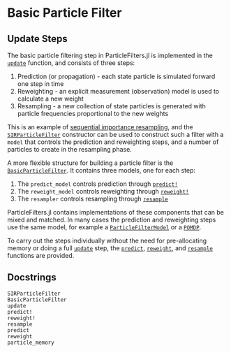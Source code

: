 # Basic Particle Filter

## Update Steps

The basic particle filtering step in ParticleFilters.jl is implemented in the [`update`](@ref) function, and consists of three steps:

1. Prediction (or propagation) - each state particle is simulated forward one step in time
2. Reweighting - an explicit measurement (observation) model is used to calculate a new weight
3. Resampling - a new collection of state particles is generated with particle frequencies proportional to the new weights

This is an example of [sequential importance resampling](https://en.wikipedia.org/wiki/Particle_filter#Sequential_Importance_Resampling_(SIR)), and the [`SIRParticleFilter`](@ref) constructor can be used to construct such a filter with a `model` that controls the prediction and reweighting steps, and a number of particles to create in the resampling phase.

A more flexible structure for building a particle filter is the [`BasicParticleFilter`](@ref). It contains three models, one for each step:

1. The `predict_model` controls prediction through [`predict!`](@ref)
2. The `reweight_model` controls reweighting through [`reweight!`](@ref)
3. The `resampler` controls resampling through [`resample`](@ref)

ParticleFilters.jl contains implementations of these components that can be mixed and matched. In many cases the prediction and reweighting steps use the same model, for example a [`ParticleFilterModel`](@ref) or a [`POMDP`](https://github.com/JuliaPOMDP/POMDPs.jl).

To carry out the steps individually without the need for pre-allocating memory or doing a full [`update`](@ref) step, the [`predict`](@ref), [`reweight`](@ref), and [`resample`](@ref) functions are provided.

## Docstrings

```@docs
SIRParticleFilter
BasicParticleFilter
update
predict!
reweight!
resample
predict
reweight
particle_memory
```
